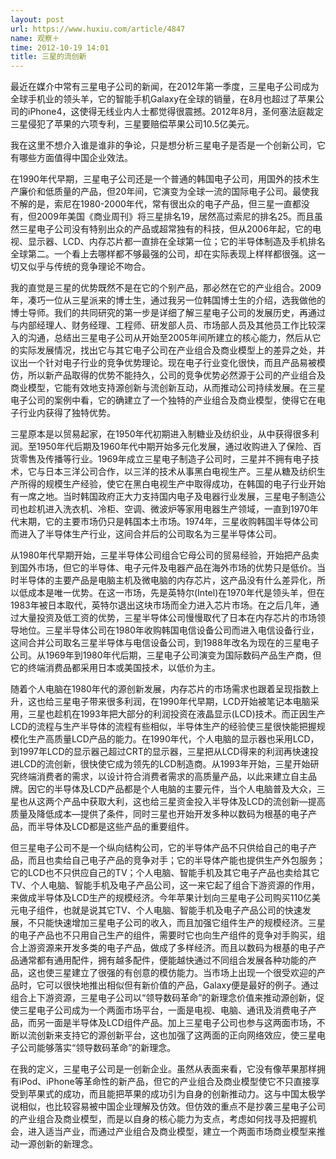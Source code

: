 ```yaml
---
layout: post
url: https://www.huxiu.com/article/4847
name: 观察＋
time: 2012-10-19 14:01
title: 三星的流创新
---
```

最近在媒介中常有三星电子公司的新闻，在2012年第一季度，三星电子公司成为全球手机业的领头羊，它的智能手机Galaxy在全球的销量，在8月也超过了苹果公司的iPhone4，这使得无线业内人士都觉得很震撼。2012年8月，圣何塞法庭裁定三星侵犯了苹果的六项专利，三星要赔偿苹果公司10.5亿美元。

我在这里不想介入谁是谁非的争论，只是想分析三星电子是否是一个创新公司，它有哪些方面值得中国企业效法。

在1990年代早期，三星电子公司还是一个普通的韩国电子公司，用国外的技术生产廉价和低质量的产品，但20年间，它演变为全球一流的国际电子公司。最使我不解的是，索尼在1980-2000年代，常有很出众的电子产品，但三星一直都没有，但2009年美国《商业周刊》将三星排名19，居然高过索尼的排名25。而且虽然三星电子公司没有特别出众的产品或超常独有的科技，但从2006年起，它的电视、显示器、LCD、内存芯片都一直排在全球第一位；它的半导体制造及手机排名全球第二。一个看上去哪样都不够最强的公司，却在实际表现上样样都很强。这一切又似乎与传统的竞争理论不吻合。

我的直觉是三星的优势既然不是在它的个别产品，那必然在它的产业组合。2009年，凑巧一位从三星派来的博士生，通过我另一位韩国博士生的介绍，选我做他的博士导师。我们的共同研究的第一步是详细了解三星电子公司的发展历史，再通过与内部经理人、财务经理、工程师、研发部人员、市场部人员及其他员工作比较深入的沟通，总结出三星电子公司从开始至2005年间所建立的核心能力，然后从它的实际发展情况，找出它与其它电子公司在产业组合及商业模型上的差异之处，并议出一个针对电子行业的竞争优势理论。现在电子行业变化很快，而且产品易被模仿，所以新产品取得的优势不能持久，公司的竞争优势必然源于公司的产业组合及商业模型，它能有效地支持源创新与流创新互动，从而推动公司持续发展。在三星电子公司的案例中看，它的确建立了一个独特的产业组合及商业模型，使得它在电子行业内获得了独特优势。

三星原本是以贸易起家，在1950年代初期进入制糖业及纺织业，从中获得很多利润。至1950年代后期及1960年代中期开始多元化发展，通过收购进入了保险、百货零售及传播等行业。1969年成立三星电子制造子公司时，三星并不拥有电子技术，它与日本三洋公司合作，以三洋的技术从事黑白电视生产。三星从糖及纺织生产所得的规模生产经验，使它在黑白电视生产中取得成功，在韩国的电子行业开始有一席之地。当时韩国政府正大力支持国内电子及电器行业发展，三星电子制造公司也趁机进入洗衣机、冷柜、空调、微波炉等家用电器生产领域，一直到1970年代末期，它的主要市场仍只是韩国本土市场。1974年，三星收购韩国半导体公司而进入了半导体生产行业，这间合并后的公司取名为三星半导体公司。

从1980年代早期开始，三星半导体公司组合它母公司的贸易经验，开始把产品卖到国外市场，但它的半导体、电子元件及电器产品在海外市场的优势只是低价。当时半导体的主要产品是电脑主机及微电脑的内存芯片，这产品没有什么差异化，所以低成本是唯一优势。在这一市场，先是英特尔(Intel)在1970年代是领头羊，但在1983年被日本取代，英特尔退出这块市场而全力进入芯片市场。在之后几年，通过大量投资及低工资的优势，三星半导体公司慢慢取代了日本在内存芯片的市场领导地位。三星半导体公司在1980年收购韩国电信设备公司而进入电信设备行业，这间合并公司取名三星半导体与电信设备公司，到1988年改名为现在的三星电子公司。从1969年到1980年代后期，三星电子公司演变为国际数码产品生产商，但它的终端消费品都采用日本或美国技术，以低价为主。

随着个人电脑在1980年代的源创新发展，内存芯片的市场需求也跟着呈现指数上升，这也给三星电子带来很多利润，在1990年代早期，LCD开始被笔记本电脑采用，三星也趁机在1993年把大部分的利润投资在液晶显示(LCD)技术。而正因生产LCD的流程与生产半导体的流程有些相似，半导体生产的经验使三星很快能把握规模化生产高质量LCD产品的能力。在1990年代，个人电脑的显示器也采用LCD，到1997年LCD的显示器己超过CRT的显示器，三星把从LCD得来的利润再快速投进LCD的流创新，很快使它成为领先的LCD制造商。从1993年开始，三星开始研究终端消费者的需求，以设计符合消费者需求的高质量产品，以此来建立自主品牌。因它的半导体及LCD产品都是个人电脑的主要元件，当个人电脑普及大众，三星也从这两个产品中获取大利，这也给三星资金投入半导体及LCD的流创新—提高质量及降低成本—提供了条件，同时三星也开始开发多种以数码为根基的电子产品，而半导体及LCD都是这些产品的重要组件。

但三星电子公司不是一个纵向结构公司，它的半导体产品不只供给自己的电子产品，而且也卖给自己电子产品的竞争对手；它的半导体产能也提供生产外包服务；它的LCD也不只供应自己的TV；个人电脑、智能手机及其它电子产品也卖给其它TV、个人电脑、智能手机及电子产品公司，这一来它起了组合下游资源的作用，来做成半导体及LCD生产的规模经济。今年苹果计划向三星电子公司购买110亿美元电子组件，也就是说其它TV、个人电脑、智能手机及电子产品公司的快速发展，不只能快速增加三星电子公司的收入，而且加强它组件生产的规模经济。三星的电子产品也不只用自己生产的组件，需要时它也向生产组件的竞争对手购买，组合上游资源来开发多类的电子产品，做成了多样经济。而且以数码为根基的电子产品通常都有通用配件，拥有越多配件，便能越快通过不同组合发展各种功能的产品，这也使三星建立了很强的有创意的模仿能力。当市场上出现一个很受欢迎的产品时，它可以很快地推出相似但有新价值的产品，Galaxy便是最好的例子。通过组合上下游资源，三星电子公司以“领导数码革命”的新理念价值来推动源创新，促使三星电子公司成为一个两面市场平台，一面是电视、电脑、通讯及消费电子产品，而另一面是半导体及LCD组件产品。加上三星电子公司也参与这两面市场，不断以流创新来支持它的源创新平台，这也加强了这两面的正向网络效应，使三星电子公司能够落实“领导数码革命”的新理念。

在我的定义，三星电子公司是一创新企业。虽然从表面来看，它没有像苹果那样拥有iPod、iPhone等革命性的新产品，但它的产业组合及商业模型使它不只直接享受到苹果式的成功，而且能把苹果的成功引为自身的创新推动力。这与中国太极学说相似，也比较容易被中国企业理解及仿效。但仿效的重点不是抄袭三星电子公司的产业组合及商业模型，而是以自身的核心能力为支点，考虑如何找寻及把握机会，进入适当产业，而通过产业组合及商业模型，建立一个两面市场商业模型来推动一源创新的新理念。

